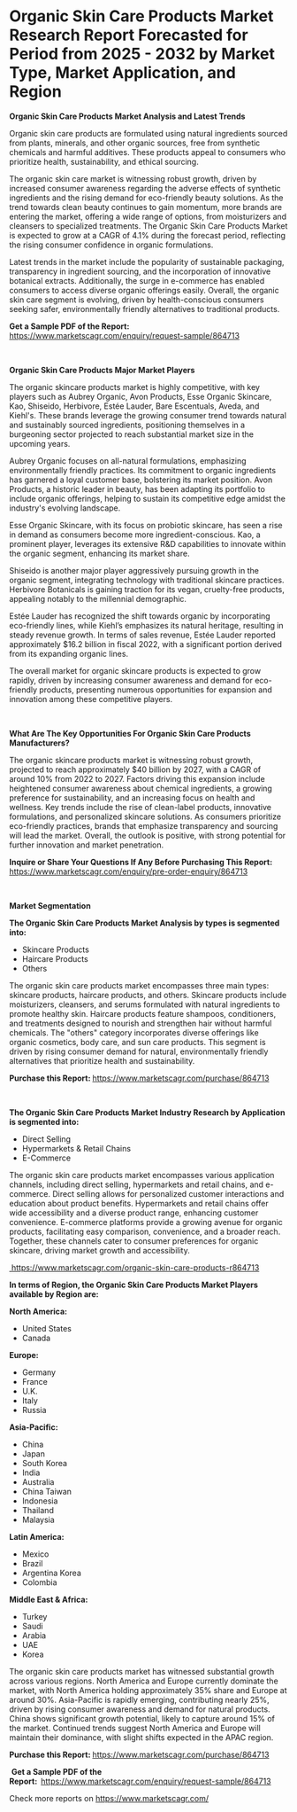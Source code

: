 <p><h1>Organic Skin Care Products Market Research Report Forecasted for Period from 2025 -  2032 by Market Type, Market Application, and Region</h1></p><p><strong>Organic Skin Care Products Market Analysis and Latest Trends</strong></p>
<p><p>Organic skin care products are formulated using natural ingredients sourced from plants, minerals, and other organic sources, free from synthetic chemicals and harmful additives. These products appeal to consumers who prioritize health, sustainability, and ethical sourcing. </p><p>The organic skin care market is witnessing robust growth, driven by increased consumer awareness regarding the adverse effects of synthetic ingredients and the rising demand for eco-friendly beauty solutions. As the trend towards clean beauty continues to gain momentum, more brands are entering the market, offering a wide range of options, from moisturizers and cleansers to specialized treatments. The Organic Skin Care Products Market is expected to grow at a CAGR of 4.1% during the forecast period, reflecting the rising consumer confidence in organic formulations. </p><p>Latest trends in the market include the popularity of sustainable packaging, transparency in ingredient sourcing, and the incorporation of innovative botanical extracts. Additionally, the surge in e-commerce has enabled consumers to access diverse organic offerings easily. Overall, the organic skin care segment is evolving, driven by health-conscious consumers seeking safer, environmentally friendly alternatives to traditional products.</p></p>
<p><strong>Get a Sample PDF of the Report:&nbsp;</strong> <a href="https://www.marketscagr.com/enquiry/request-sample/864713?utm_campaign=3215&utm_medium=2&utm_source=Github&utm_content=ia&utm_term=04042025&utm_id=organic-skin-care-products">https://www.marketscagr.com/enquiry/request-sample/864713</a></p>
<p>&nbsp;</p>
<p><strong>Organic Skin Care Products Major Market Players</strong></p>
<p><p>The organic skincare products market is highly competitive, with key players such as Aubrey Organic, Avon Products, Esse Organic Skincare, Kao, Shiseido, Herbivore, Estée Lauder, Bare Escentuals, Aveda, and Kiehl's. These brands leverage the growing consumer trend towards natural and sustainably sourced ingredients, positioning themselves in a burgeoning sector projected to reach substantial market size in the upcoming years.</p><p>Aubrey Organic focuses on all-natural formulations, emphasizing environmentally friendly practices. Its commitment to organic ingredients has garnered a loyal customer base, bolstering its market position. Avon Products, a historic leader in beauty, has been adapting its portfolio to include organic offerings, helping to sustain its competitive edge amidst the industry's evolving landscape.</p><p>Esse Organic Skincare, with its focus on probiotic skincare, has seen a rise in demand as consumers become more ingredient-conscious. Kao, a prominent player, leverages its extensive R&D capabilities to innovate within the organic segment, enhancing its market share.</p><p>Shiseido is another major player aggressively pursuing growth in the organic segment, integrating technology with traditional skincare practices. Herbivore Botanicals is gaining traction for its vegan, cruelty-free products, appealing notably to the millennial demographic.</p><p>Estée Lauder has recognized the shift towards organic by incorporating eco-friendly lines, while Kiehl’s emphasizes its natural heritage, resulting in steady revenue growth. In terms of sales revenue, Estée Lauder reported approximately $16.2 billion in fiscal 2022, with a significant portion derived from its expanding organic lines.</p><p>The overall market for organic skincare products is expected to grow rapidly, driven by increasing consumer awareness and demand for eco-friendly products, presenting numerous opportunities for expansion and innovation among these competitive players.</p></p>
<p>&nbsp;</p>
<p><strong>What Are The Key Opportunities For Organic Skin Care Products Manufacturers?</strong></p>
<p><p>The organic skincare products market is witnessing robust growth, projected to reach approximately $40 billion by 2027, with a CAGR of around 10% from 2022 to 2027. Factors driving this expansion include heightened consumer awareness about chemical ingredients, a growing preference for sustainability, and an increasing focus on health and wellness. Key trends include the rise of clean-label products, innovative formulations, and personalized skincare solutions. As consumers prioritize eco-friendly practices, brands that emphasize transparency and sourcing will lead the market. Overall, the outlook is positive, with strong potential for further innovation and market penetration.</p></p>
<p><strong>Inquire or Share Your Questions If Any Before Purchasing This Report:</strong> <a href="https://www.marketscagr.com/enquiry/pre-order-enquiry/864713?utm_campaign=3215&utm_medium=2&utm_source=Github&utm_content=ia&utm_term=04042025&utm_id=organic-skin-care-products">https://www.marketscagr.com/enquiry/pre-order-enquiry/864713</a></p>
<p>&nbsp;</p>
<p><strong>Market Segmentation</strong></p>
<p><strong>The Organic Skin Care Products Market Analysis by types is segmented into:</strong></p>
<p><ul><li>Skincare Products</li><li>Haircare Products</li><li>Others</li></ul></p>
<p><p>The organic skin care products market encompasses three main types: skincare products, haircare products, and others. Skincare products include moisturizers, cleansers, and serums formulated with natural ingredients to promote healthy skin. Haircare products feature shampoos, conditioners, and treatments designed to nourish and strengthen hair without harmful chemicals. The "others" category incorporates diverse offerings like organic cosmetics, body care, and sun care products. This segment is driven by rising consumer demand for natural, environmentally friendly alternatives that prioritize health and sustainability.</p></p>
<p><strong>Purchase this Report:&nbsp;</strong><a href="https://www.marketscagr.com/purchase/864713?utm_campaign=3215&utm_medium=2&utm_source=Github&utm_content=ia&utm_term=04042025&utm_id=organic-skin-care-products">https://www.marketscagr.com/purchase/864713</a></p>
<p>&nbsp;</p>
<p><strong>The Organic Skin Care Products Market Industry Research by Application is segmented into:</strong></p>
<p><ul><li>Direct Selling</li><li>Hypermarkets & Retail Chains</li><li>E-Commerce</li></ul></p>
<p><p>The organic skin care products market encompasses various application channels, including direct selling, hypermarkets and retail chains, and e-commerce. Direct selling allows for personalized customer interactions and education about product benefits. Hypermarkets and retail chains offer wide accessibility and a diverse product range, enhancing customer convenience. E-commerce platforms provide a growing avenue for organic products, facilitating easy comparison, convenience, and a broader reach. Together, these channels cater to consumer preferences for organic skincare, driving market growth and accessibility.</p></p>
<p><a href="https://www.marketscagr.com/organic-skin-care-products-r864713?utm_campaign=3215&utm_medium=2&utm_source=Github&utm_content=ia&utm_term=04042025&utm_id=organic-skin-care-products">&nbsp;https://www.marketscagr.com/organic-skin-care-products-r864713</a></p>
<p><strong>In terms of Region, the Organic Skin Care Products Market Players available by Region are:</strong></p>
<p>
    <p> <strong> North America: </strong>
        <ul>
            <li>United States</li>
            <li>Canada</li>
        </ul>
        </p> 
    <p> <strong> Europe: </strong>
        <ul>
            <li>Germany</li>
            <li>France</li>
            <li>U.K.</li>
            <li>Italy</li>
            <li>Russia</li>
        </ul>
        </p> 
    <p> <strong> Asia-Pacific: </strong>
        <ul>
            <li>China</li>
            <li>Japan</li>
            <li>South Korea</li>
            <li>India</li>
            <li>Australia</li>
            <li>China Taiwan</li>
            <li>Indonesia</li>
            <li>Thailand</li>
            <li>Malaysia</li>
        </ul>
        </p> 
    <p> <strong> Latin America: </strong>
        <ul>
            <li>Mexico</li>
            <li>Brazil</li>
            <li>Argentina Korea</li>
            <li>Colombia</li>
        </ul>
        </p> 
    <p> <strong> Middle East & Africa: </strong>
        <ul>
            <li>Turkey</li>
            <li>Saudi</li>
            <li>Arabia</li>
            <li>UAE</li>
            <li>Korea</li>
        </ul>
    </p>
    </p>
<p><p>The organic skin care products market has witnessed substantial growth across various regions. North America and Europe currently dominate the market, with North America holding approximately 35% share and Europe at around 30%. Asia-Pacific is rapidly emerging, contributing nearly 25%, driven by rising consumer awareness and demand for natural products. China shows significant growth potential, likely to capture around 15% of the market. Continued trends suggest North America and Europe will maintain their dominance, with slight shifts expected in the APAC region.</p></p>
<p><strong>Purchase this Report: </strong><a href="https://www.marketscagr.com/purchase/864713?utm_campaign=3215&utm_medium=2&utm_source=Github&utm_content=ia&utm_term=04042025&utm_id=organic-skin-care-products">https://www.marketscagr.com/purchase/864713</a></p>
<p>&nbsp;<strong>Get a Sample PDF of the Report:&nbsp;&nbsp;</strong><a href="https://www.marketscagr.com/enquiry/request-sample/864713?utm_campaign=3215&utm_medium=2&utm_source=Github&utm_content=ia&utm_term=04042025&utm_id=organic-skin-care-products">https://www.marketscagr.com/enquiry/request-sample/864713</a></p>
<p><strong></strong></p>
<p>Check more reports on <a href="https://www.marketscagr.com/?utm_campaign=3215&utm_medium=2&utm_source=Github&utm_content=ia&utm_term=04042025&utm_id=organic-skin-care-products">https://www.marketscagr.com/</a></p>